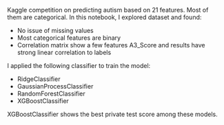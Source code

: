 Kaggle competition on predicting autism based on 21 features. Most of them are categorical. In this notebook, I explored dataset and found:
- No issue of missing values
- Most categorical features are binary
- Correlation matrix show a few features A3_Score and results have strong linear correlation to labels

I applied the following classifier to train the model:
- RidgeClassifier
- GaussianProcessClassifier
- RandomForestClassifier
- XGBoostClassifier

XGBoostClassifier shows the best private test score among these models.
